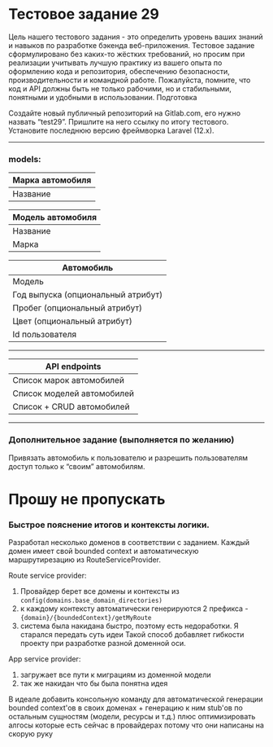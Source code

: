# Тестовое задание 29

Цель нашего тестового задания - это определить уровень ваших знаний и навыков по разработке бэкенда веб-приложения. Тестовое задание сформулировано без каких-то жёстких требований, но просим при реализации учитывать лучшую практику из вашего опыта по оформлению кода и репозитория, обеспечению безопасности, производительности и командной работе. Пожалуйста, помните, что код и API должны быть не только рабочими, но и стабильными, понятными и удобными в использовании.
Подготовка

Создайте новый публичный репозиторий на Gitlab.com, его нужно назвать “test29”. Пришлите на него ссылку по итогу тестового.
Установите последнюю версию фреймворка Laravel (12.x).

---

### models:

| Марка автомобиля  |
|-------------------|
| Название          |

| Модель автомобиля                  |
|------------------------------------|
| Название                           |
| Марка                              |                              

| Автомобиль                         |                         
|------------------------------------|
| Модель                             |                             
| Год выпуска (опциональный атрибут) | 
| Пробег (опциональный атрибут)      |       
| Цвет (опциональный атрибут)        |     
| Id пользователя                    |

---

| API endpoints              |
|----------------------------|
| Список марок автомобилей   |    
| Список моделей автомобилей | 
| Список + CRUD автомобилей  |

---

### Дополнительное задание (выполняется по желанию)
Привязать автомобиль к пользователю и разрешить пользователям доступ только к “своим” автомобилям.


# Прошу не пропускать
### Быстрое пояснение итогов и контексты логики.
Разработал несколько доменов в соответствии с заданием. 
Каждый домен имеет свой bounded context 
и автоматическую маршрутирезацию из RouteServiceProvider.

Route service provider:
1. Провайдер берет все домены и контексты из `config(domains.base_domain_directories)`
2. к каждому контексту автоматически генерируются 2 префикса - `{domain}/{boundedContext}/getMyRoute`
3. система была накидана быстро, поэтому есть недоработки. Я старался передать суть идеи
Такой способ добавляет гибкости проекту при разработке разной доменной оси.

App service provider:
1. загружает все пути к миграциям из доменной модели
2. так же накидан что бы была понятна идея

В идеале добавить консольную команду для автоматической генерации bounded context'ов в своих доменах + генерацию к ним stub'ов по остальным сущностям (модели, ресурсы и т.д.)
плюс оптимизировать алгосы которые есть сейчас в провайдерах потому что они написаны на скорую руку

